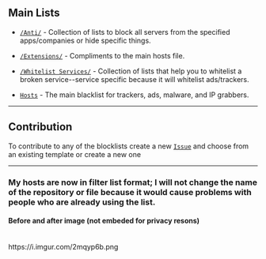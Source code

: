 ## Main Lists

* [`/Anti/`](https://github.com/Cybo1927/Hosts/tree/master/Anti) - Collection of lists to block all servers from the specified apps/companies or hide specific things.

* [`/Extensions/`](https://github.com/Cybo1927/Hosts/tree/master/Extensions) - Compliments to the main hosts file.

* [`/Whitelist Services/`](https://github.com/Cybo1927/Hosts/tree/master/Whitelist%20Services) - Collection of lists that help you to whitelist a broken service--service specific because it will whitelist ads/trackers.

* [`Hosts`](https://raw.githubusercontent.com/Cybo1927/Hosts/master/Hosts) - The main blacklist for trackers, ads, malware, and IP grabbers.

<hr>

## Contribution
To contribute to any of the blocklists create a new [`Issue`](https://github.com/Cybo1927/Hosts/issues/new/choose) and choose from an existing template or create a new one

<hr>

### My hosts are now in filter list format; I will not change the name of the repository or file because it would cause problems with people who are already using the list.

#### Before and after image (not embeded for privacy resons)
<br>
https://i.imgur.com/2mqyp6b.png

